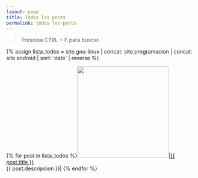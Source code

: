 ```yaml
---
layout: page
title: Todos los posts
permalink: todos-los-posts
---
```


> Presiona CTRL + F para buscar.

{% assign lista_todos = site.gnu-linux | concat: site.programacion | concat: site.android | sort: 'date' | reverse %}

{% for post in lista_todos %}<a href="{{ post.url }}"><img src="{{ post.baner }}" width="243"></a>|<a href="{{ post.url }}">{{ post.title }}</a><br>{{ post.descripcion }}|
{% endfor %}